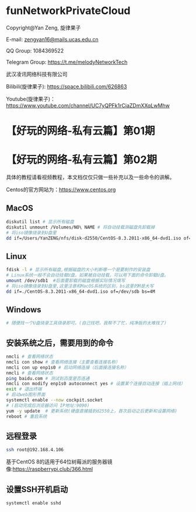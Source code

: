 # funNetworkPrivateCloud

Copyright@Yan Zeng, 旋律果子

E-mail: zengyan16@mails.ucas.edu.cn

QQ Group: 1084369522

Telegram Group: https://t.me/melodyNetworkTech

武汉凌讯网络科技有限公司

Bilibili(旋律果子): https://space.bilibili.com/626863

Youtube(旋律果子)：https://www.youtube.com/channel/UC7yQPFk1rCiaZDmXXqLwMhw


# 【好玩的网络-私有云篇】第01期
# 【好玩的网络-私有云篇】第02期
具体的教程请看视频教程，本文档仅仅只做一些补充以及一些命令的讲解。

Centos的官方网站为：https://www.centos.org
## MacOS
``` bash
diskutil list # 显示所有磁盘
diskutil unmount /Volumes/NO\ NAME # 将自动挂载测磁盘先卸载掉
# 将iso镜像烧录到U盘里
dd if=/Users/YanZENG/nfs/disk-d2550/CentOS-8.3.2011-x86_64-dvd1.iso of=/dev/disk3 bs=4m

```

## Linux

``` bash
fdisk -l # 显示所有磁盘,根据磁盘的大小判断哪一个是要制作的安装盘
# Linux系统一般不会自动挂载U盘，如果被自动挂载，可以用下面的命令卸载U盘。
umount /dev/sdb1  #后面要卸载的磁盘根据实际情况填写
# 将iso镜像烧录到U盘里,这里注意和MacOS系统的区别，bs这里的M是大写
dd if=./CentOS-8.3.2011-x86_64-dvd1.iso of=/dev/sdb bs=4M

```



## Windows
``` bash
# 随便找一个U盘烧录工具烧录即可。(自己找吧，我帮不了忙，纯净版的太难找了)
```


## 安装系统之后，需要用到的命令
``` bash
nmcli # 查看网络状态
nmcli con show # 查看网络连接（主要查看连接名称）
nmcli con up enp1s0 # 启动网络连接（后面接连接名称）
nmcli # 查看网络状态
ping baidu.com # 测试到百度是否连通
nmcli con modify enp1s0 autoconnect yes # 设置某个连接自动连接（插上网线）
exit # 退出终端
# 启动web图形界面
systemctl enable --now cockpit.socket
# (启动完成后浏览器访问 IP地址:9090)
yum -y update  # 更新系统(硬盘直接插到d2550上，首次启动之后更新和设置网络)
reboot # 重启系统

```


## 远程登录
``` bash
ssh root@192.168.4.106
```

基于CentOS 8的适用于64位树莓派的服务器镜像:https://raspberrypi.club/366.html

## 设置SSH开机启动
``` bash
systemctl enable sshd
```

